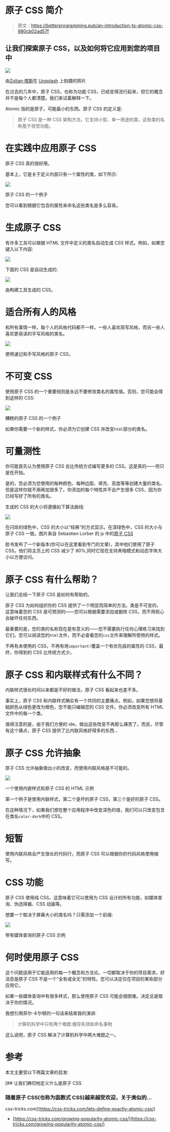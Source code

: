 # 原子 CSS 简介

> 原文：<https://betterprogramming.pub/an-introduction-to-atomic-css-880cb02ad57f>

## 让我们探索原子 CSS，以及如何将它应用到您的项目中

![](img/ea8dd724a9c73e64cd3ad4cbf9487a63.png)

由[Zoltan·塔斯](https://unsplash.com/@zoltantasi?utm_source=unsplash&utm_medium=referral&utm_content=creditCopyText)在 [Unsplash](https://unsplash.com/s/photos/atom?utm_source=unsplash&utm_medium=referral&utm_content=creditCopyText) 上拍摄的照片

在过去的几年中，原子 CSS，也称为功能 CSS，已经变得流行起来，但它的概念并不是每个人都清楚。我们来试着解释一下。

Atomic 指的是原子，可能最小的东西。原子 CSS 的定义是:

> 原子 CSS 是一种 CSS 架构方法，它支持小型、单一用途的类，这些类的名称基于视觉功能。

# 在实践中应用原子 CSS

原子 CSS 真的很好用。

基本上，它是关于定义内部只有一个属性的类，如下所示:

![](img/17a4b3290745f4ca2bfd28366707f2fe.png)

原子 CSS 的一个例子

您可以看到根据它包含的属性来命名这些类名是多么容易。

# 生成原子 CSS

有许多工具可以根据 HTML 文件中定义的类名自动生成 CSS 样式。例如，如果您键入以下内容:

![](img/45853efcaa3668551dd4ab9e020f937e.png)

下面的 CSS 是自动生成的:

![](img/ccd2faa40108b40a1d2ea750437f3fbb.png)

由构建工具生成的 CSS。

# 适合所有人的风格

和所有事情一样，每个人的风格代码都不一样。一些人喜欢简写风格，而另一些人喜欢更易读的手写风格的类名。

![](img/0e478d0659305278246e968992cda97d.png)

使用速记和手写风格的原子 CSS。

# 不可变 CSS

使用原子 CSS 的一个重要规则是永远不要修改类名的属性值。否则，您可能会得到这样的 CSS:

![](img/409bcdab56bad9cabf84e20f380ef03e.png)

糟糕的原子 CSS 的一个例子

如果你需要一个新的样式，你必须为它创建 CSS 并改变`html`部分的类名。

# 可量测性

你可能首先认为使用原子 CSS 会比传统方式编写更多的 CSS。这是真的——但只是在开始。

是的，您必须为您使用的每种颜色、每种边距、填充、高度等等创建大量的类名。但是这样你就不用再加很多了。你添加的每个特性并不会产生很多 CSS，因为你已经写好了所有的类名。

生成的 CSS 的大小将遵循如下算法曲线:

![](img/32cfb60132d0ef7e3fa186f37f41699b.png)

在闪烁的绿色中，CSS 的大小以“经典”的方式显示。在深绿色中，CSS 的大小与原子 CSS 一致。图片来自 Sebastien Lorber 的 js 中的[原子 CSS](https://sebastienlorber.com/atomic-css-in-js)

脸书发布了一个新版本(你可以在这里看到专门的文章)，其中他们使用了原子 CSS。他们将主页上的 CSS 减少了 80%,同时它现在支持黑暗模式和动态字体大小以方便访问。

# 原子 CSS 有什么帮助？

让我们总结一下原子 CSS 是如何有帮助的。

原子 CSS 为如何组织你的 CSS 提供了一个明显而简单的方法。类是不可变的，这意味着您的 CSS 是可预测的——您可以根据需要添加或删除 CSS，而不用担心会破坏任何东西。

最重要的是，您的类的名称现在是有意义的——您不需要执行任何心理练习来找到它们。您可以阅读您的`html`文件，而不必查看您的`css`文件来理解所使用的样式。

不再有未使用的 CSS，不再有用`important!`覆盖一个有优先级的属性的 CSS，最终，你得到的 CSS 比传统方式少。

# 原子 CSS 和内联样式有什么不同？

内联样式很长时间以来都是不好的做法，原子 CSS 看起来也差不多。

事实上，原子 CSS 和内联样式确实有一个共同的主要痛点。例如，如果您想将基础颜色从绿色更改为橙色，您不能只编辑您的 CSS 文件。你必须改变所有 HTML 文件中的每一个类。

值得注意的是，由于我们方便的 ide，做出这些改变不再那么痛苦了。而且，尽管有这个痛点，原子 CSS 提供了比内联风格好得多的东西…

# 原子 CSS 允许抽象

原子 CSS 允许抽象做出小的改变，而使用内联风格是不可能的。

![](img/b11ceb988eba0bd27ae5c53907a3a742.png)

一个使用内嵌样式和原子 CSS 的 HTML 示例

第一个例子是使用内联样式，第二个是坏的原子 CSS，第三个是好的原子 CSS。

在这种情况下，如果我们想在整个应用程序中改变深色的值，我们可以只改变包含在类名`color-dark`中的 CSS。

# 短暂

使用内联风格会产生很长的代码行，而原子 CSS 可以根据你的代码风格使用缩写。

# CSS 功能

原子 CSS 使用纯 CSS，这意味着它可以使用为 CSS 设计的所有功能，如媒体查询、伪选择器、CSS 动画等。

想要一个取决于屏幕大小的类名吗？只需添加一个前缀:

![](img/c94b579495c4cf7dbd22c508186c2448.png)

带有媒体查询的原子 CSS 示例

# 何时使用原子 CSS

这个问题适用于它能适用的每一个概念和方法论。一切都取决于你的项目需求。好消息是原子 CSS 不是一个“全有或全无”的特性。您可以决定仅在项目的某些部分应用它。

如果一些媒体查询中有很多样式，那么使用原子 CSS 可能会很困难。决定总是取决于你的情况。

我想引用菲尔·卡尔顿的一句话来结束我的演讲:

> 计算机科学中只有两个难题:缓存失效和命名事物

这么说吧，原子 CSS 解决了计算机科学中两大难题之一。

# 参考

本文主要受以下两篇文章的启发:

[](https://css-tricks.com/lets-define-exactly-atomic-css/) [## 让我们确切地定义什么是原子 CSS

### 随着原子 CSS(也称为函数式 CSS)越来越受欢迎，关于类似的…

css-tricks.com](https://css-tricks.com/lets-define-exactly-atomic-css/) 

*   [https://css-tricks.com/growing-popularity-atomic-css/](https://css-tricks.com/growing-popularity-atomic-css/)